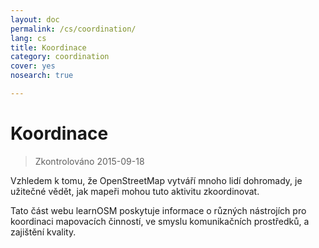 ```yaml
---
layout: doc
permalink: /cs/coordination/
lang: cs
title: Koordinace
category: coordination
cover: yes
nosearch: true

---
```


Koordinace
============

> Zkontrolováno 2015-09-18

Vzhledem k tomu, že OpenStreetMap vytváří mnoho lidí dohromady, je užitečné vědět, jak mapeři mohou tuto aktivitu zkoordinovat.

Tato část webu learnOSM poskytuje informace o různých nástrojích pro koordinaci mapovacích činností, ve smyslu komunikačních prostředků, a zajištění kvality.